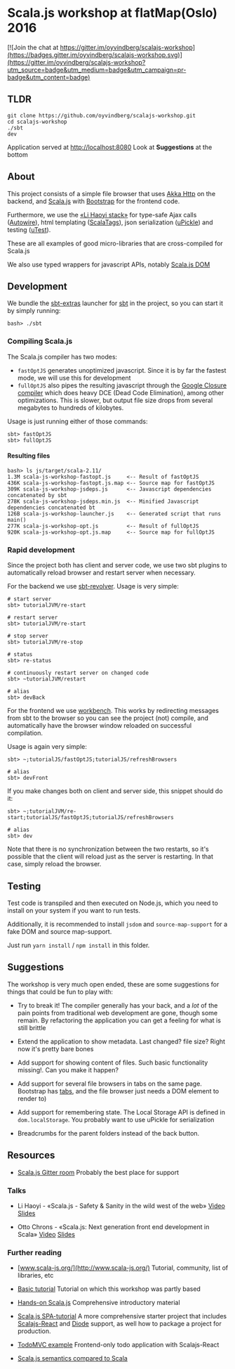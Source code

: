 # Scala.js workshop at flatMap(Oslo) 2016

[![Join the chat at https://gitter.im/oyvindberg/scalajs-workshop](https://badges.gitter.im/oyvindberg/scalajs-workshop.svg)](https://gitter.im/oyvindberg/scalajs-workshop?utm_source=badge&utm_medium=badge&utm_campaign=pr-badge&utm_content=badge)

## TLDR
```
git clone https://github.com/oyvindberg/scalajs-workshop.git
cd scalajs-workshop
./sbt
dev
```

Application served at [http://localhost:8080](http://localhost:8080)
Look at **Suggestions** at the bottom

## About
This project consists of a simple file browser that uses
 [Akka Http](http://doc.akka.io/docs/akka/2.4.4/scala/http/)
 on the backend, and
 [Scala.js](https://www.scala-js.org/)
 with [Bootstrap](https://getbootstrap.com) for the frontend code.

Furthermore, we use the [«Li Haoyi stack»](https://github.com/lihaoyi) for
 type-safe Ajax calls ([Autowire](https://github.com/lihaoyi/autowire)),
 html templating ([ScalaTags](https://github.com/lihaoyi/scalatags)),
 json serialization ([uPickle](https://github.com/lihaoyi/upickle-pprint))
 and testing ([uTest](https://github.com/lihaoyi/utest)).

 These are all examples of good micro-libraries that are cross-compiled for Scala.js

We also use typed wrappers for javascript APIs, notably
[Scala.js DOM](http://scala-js.github.io/scala-js-dom/)


## Development

We bundle the [sbt-extras](https://github.com/paulp/sbt-extras)
launcher for [sbt](https://github.com/sbt/sbt/) in the project,
so you can start it by simply running:

```
bash> ./sbt
```

### Compiling Scala.js

The Scala.js compiler has two modes:

- `fastOptJS` generates unoptimized javascript.
 Since it is by far the fastest mode, we will use this for development
- `fullOptJS` also pipes the resulting javascript through the
[Google Closure compiler](https://developers.google.com/closure/compiler/)
 which does heavy DCE (Dead Code Elimination), among other optimizations.
This is slower, but output file size drops from several megabytes to hundreds of kilobytes.

Usage is just running either of those commands:
```
sbt> fastOptJS
sbt> fullOptJS
```

#### Resulting files
```
bash> ls js/target/scala-2.11/
1.3M scala-js-workshop-fastopt.js     <-- Result of fastOptJS
436K scala-js-workshop-fastopt.js.map <-- Source map for fastOptJS
309K scala-js-workshop-jsdeps.js      <-- Javascript dependencies concatenated by sbt
278K scala-js-workshop-jsdeps.min.js  <-- Minified Javascript dependencies concatenated bt
126B scala-js-workshop-launcher.js    <-- Generated script that runs main()
277K scala-js-workshop-opt.js         <-- Result of fullOptJS
920K scala-js-workshop-opt.js.map     <-- Source map for fullOptJS
```

### Rapid development
Since the project both has client and server code, we use two sbt plugins to
automatically reload browser and restart server when necessary.

For the backend we use [sbt-revolver](https://github.com/spray/sbt-revolver).
Usage is very simple:
```
# start server
sbt> tutorialJVM/re-start

# restart server
sbt> tutorialJVM/re-start

# stop server
sbt> tutorialJVM/re-stop

# status
sbt> re-status

# continuously restart server on changed code
sbt> ~tutorialJVM/restart

# alias
sbt> devBack
```

For the frontend we use [workbench](https://github.com/lihaoyi/workbench).
This works by redirecting messages from sbt to the browser so you can see the project
(not) compile, and automatically have the browser window reloaded on successful compilation.

Usage is again very simple:
```
sbt> ~;tutorialJS/fastOptJS;tutorialJS/refreshBrowsers

# alias
sbt> devFront
```

If you make changes both on client and server side, this snippet should do it:
```
sbt> ~;tutorialJVM/re-start;tutorialJS/fastOptJS;tutorialJS/refreshBrowsers

# alias
sbt> dev

```
Note that there is no synchronization between the two restarts, so
 it's possible that the client will reload just as the server is restarting.
In that case, simply reload the browser.


## Testing
Test code is transpiled and then executed on Node.js, which you need to install 
on your system if you want to run tests.
 
Additionally, it is recommended to install `jsdom` and `source-map-support` for a fake DOM and source map-support.

Just run `yarn install` / `npm install` in this folder.

## Suggestions

The workshop is very much open ended,
these are some suggestions for things that could be fun to play with:

- Try to break it!
 The compiler generally has your back, and a *lot*
 of the pain points from traditional web development are gone,
 though some remain. By refactoring the application you
 can get a feeling for what is still brittle

- Extend the application to show metadata.
 Last changed? file size? Right now it's pretty bare bones

- Add support for showing content of files.
 Such basic functionality missing!. Can you make it happen?

- Add support for several file browsers in tabs on the same page.
 Bootstrap has [tabs](http://getbootstrap.com/components/#nav),
 and the file browser just needs a DOM element to render to)

- Add support for remembering state.
 The Local Storage API is defined in `dom.localStorage`.
 You probably want to use uPickle for serialization

- Breadcrumbs for the parent folders instead of the back button.

## Resources

- [Scala.js Gitter room](https://gitter.im/scala-js/scala-js)
Probably the best place for support

### Talks
- Li Haoyi - «Scala.js - Safety & Sanity in the wild west of the web»
[Video](https://vimeo.com/124702603)
[Slides](http://www.lihaoyi.com/post/slides/PhillyETE-Scala.js.pdf)

- Otto Chrons - «Scala.js: Next generation front end development in Scala»
[Video](https://www.youtube.com/watch?v=n1GgVWOThhY)
[Slides](http://www.slideshare.net/OttoChrons/scalajs-next-generation-front-end-development-in-scala)

### Further reading

- [www.scala-js.org/](http://www.scala-js.org/)
Tutorial, community, list of libraries, etc

- [Basic tutorial](http://www.scala-js.org/tutorial/basic/)
Tutorial on which this workshop was partly based

- [Hands-on Scala.js](www.lihaoyi.com/hands-on-scala-js/)
Comprehensive introductory material

- [Scala.js SPA-tutorial](https://github.com/ochrons/scalajs-spa-tutorial)
A more comprehensive starter project that includes
[Scalajs-React](https://github.com/japgolly/scalajs-react)
and [Diode](https://github.com/ochrons/diode)
support, as well how to package a project for production.

- [TodoMVC example](http://todomvc.com/examples/scalajs-react/)
Frontend-only todo application with Scalajs-React

- [Scala.js semantics compared to Scala](http://www.scala-js.org/doc/semantics.html)